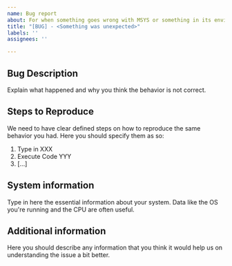 ```yaml
---
name: Bug report
about: For when something goes wrong with MSYS or something in its environment
title: "[BUG] - <Something was unexpected>"
labels: ''
assignees: ''

---
```


## Bug Description
Explain what happened and why you think the behavior is not correct.

## Steps to Reproduce
We need to have clear defined steps on how to reproduce the same behavior you had. Here you should specify them as so:
1. Type in XXX
2. Execute Code YYY
3. [...]

## System information
Type in here the essential information about your system. Data like the OS you're running and the CPU are often useful.

## Additional information
Here you should describe any information that you think it would help us on understanding the issue a bit better.
